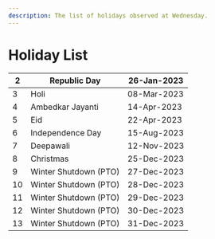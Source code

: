 ```yaml
---
description: The list of holidays observed at Wednesday.
---
```


# Holiday List

| 2  | Republic Day          | 26-Jan-2023 |
| -- | --------------------- | ----------- |
| 3  | Holi                  | 08-Mar-2023 |
| 4  | Ambedkar Jayanti      | 14-Apr-2023 |
| 5  | Eid                   | 22-Apr-2023 |
| 6  | Independence Day      | 15-Aug-2023 |
| 7  | Deepawali             | 12-Nov-2023 |
| 8  | Christmas             | 25-Dec-2023 |
| 9  | Winter Shutdown (PTO) | 27-Dec-2023 |
| 10 | Winter Shutdown (PTO) | 28-Dec-2023 |
| 11 | Winter Shutdown (PTO) | 29-Dec-2023 |
| 12 | Winter Shutdown (PTO) | 30-Dec-2023 |
| 13 | Winter Shutdown (PTO) | 31-Dec-2023 |
